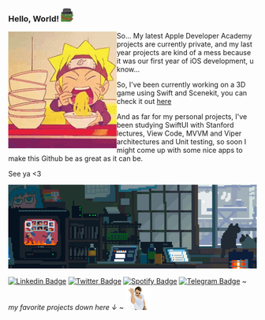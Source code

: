 ### Hello, World! <img src="https://github.com/kahbyte/kahbyte/blob/master/assets/mlady.gif" width="27">

<img align="left" src="https://github.com/kahbyte/kahbyte/blob/master/assets/ramen.gif"/>

So... My latest Apple Developer Academy projects are currently private, and my last year projects are kind of a mess because it was our first year of iOS development, u know... 

So, I've been currently working on a 3D game using Swift and Scenekit, you can check it out [here](https://apps.apple.com/br/app/unseenity/id1572334177)

And as far for my personal projects, I've been studying SwiftUI with Stanford lectures, View Code, MVVM and Viper architectures and Unit testing, so soon I might come up with some nice apps to make this Github be as great as it can be. 

See ya <3 


![image](https://github.com/kahbyte/kahbyte/blob/master/assets/wide-bedroom.gif)
<!--
[![Github.io Badge](https://img.shields.io/badge/-Github.io-000?style=flat-square&logo=Github&logoColor=white&link=https://kahbyte.github.io)](https://kahbyte.github.io)
-->
[![Linkedin Badge](https://img.shields.io/badge/-Linkedin-blue?style=flat-square&logo=Linkedin&logoColor=white&link=https://www.linkedin.com/in/kahbyte/)](https://www.linkedin.com/in/kahbyte/)
[![Twitter Badge](https://img.shields.io/badge/-Twitter-1ca0f1?style=flat-square&labelColor=1ca0f1&logo=twitter&logoColor=white&link=https://twitter.com/kahbyte)](https://twitter.com/kahbyte)
[![Spotify Badge](https://img.shields.io/badge/-Spotify-1db954?style=flat-square&labelColor=1db954&logo=spotify&logoColor=white&link=https://open.spotify.com/user/wj7xrlikjix2lpko7fvzb00we?si=QRAzsehoQieEimOd8dQsrg)](https://open.spotify.com/user/wj7xrlikjix2lpko7fvzb00we?si=QRAzsehoQieEimOd8dQsrg)
[![Telegram Badge](https://img.shields.io/badge/-Contact_me-1ca0f1?style=flat-square&labelColor=1ca0f1&logo=telegram&logoColor=white&link=https://t.me/kahbyte)](https://t.me/kahbyte) <em> ~ my favorite projects down here ↓ ~ </a><img src="https://github.com/kahbyte/kahbyte/blob/master/salt.gif?raw=1" width="50"/></em>

